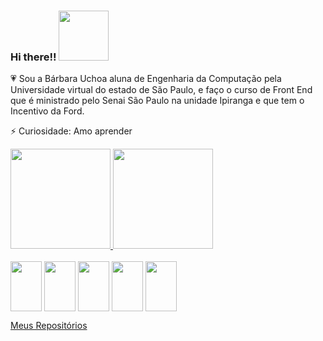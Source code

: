 
### Hi there!!  <img height= "80" src="https://i0.wp.com/www.multarte.com.br/wp-content/uploads/2018/10/coracao-png-9.png?resize=696%2C614&ssl=1)">





:heartpulse: Sou a Bárbara Uchoa aluna de Engenharia da Computação pela Universidade virtual do estado de São Paulo, e faço o curso de Front End que é ministrado pelo Senai São Paulo na unidade Ipiranga e que tem o Incentivo da Ford.

⚡ Curiosidade: Amo aprender

<div>
  <a href="https://github.com/BarbaraUchoa">
    <img height="160em" src="https://github-readme-stats.vercel.app/api?username=BarbaraUchoa&show_icons=true&theme=synthwave">
    <img height="160em" src="https://github-readme-stats.vercel.app/api/top-langs/?username=BarbaraUchoa&layout=compact&langs-count=168&theme=synthwave">
  </a>
</div>

<div style="display: inline_block"><br>
  <img align="center" height="80" width="50" src="https://cdn.jsdelivr.net/gh/devicons/devicon/icons/git/git-original.svg">
  <img align="center" height="80" width="50" src="https://cdn.jsdelivr.net/gh/devicons/devicon/icons/github/github-original.svg">
  <img align="center" height="80" width="50" src="https://cdn.jsdelivr.net/gh/devicons/devicon/icons/html5/html5-original.svg">
  <img align="center" height="80" width="50" src="https://cdn.jsdelivr.net/gh/devicons/devicon/icons/css3/css3-original.svg"> 
  <img align="center" height="80" width="50" src="https://cdn.jsdelivr.net/gh/devicons/devicon/icons/vscode/vscode-original.svg">


<a href="https://github.com/BarbaraUchoa?tab=repositories"> <img align="center" scr="https://github.com/BarbaraUchoa/BarbaraUchoa/assets/141961756/cb811d1c-37fe-439c-87f0-f5dca2dd5a45">Meus Repositórios
